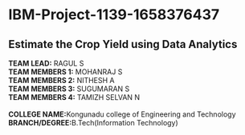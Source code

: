 # IBM-Project-1139-1658376437
Estimate the Crop Yield using Data Analytics<br/>
--------------------------------------------
<b>TEAM LEAD:</b> RAGUL S<br/>
<b>TEAM MEMBERS 1:</b> MOHANRAJ S<br/>
<b>TEAM MEMBERS 2:</b> NITHESH A<br/>
<b>TEAM MEMBERS 3:</b> SUGUMARAN S<br/>
<b>TEAM MEMBERS 4:</b> TAMIZH SELVAN N<br/><br/>
<b>COLLEGE NAME:</b>Kongunadu college of Engineering and Technology<br/>
<b>BRANCH/DEGREE:</b>B.Tech(Information Technology)
